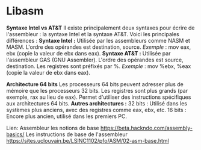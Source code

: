 # Libasm

**Syntaxe Intel vs AT&T**
Il existe principalement deux syntaxes pour écrire de l'assembleur : la syntaxe Intel et la syntaxe AT&T. Voici les principales différences :
**Syntaxe Intel :**
Utilisée par les assembleurs comme NASM et MASM.
L'ordre des opérandes est destination, source.
*Exemple* : mov eax, ebx (copie la valeur de ebx dans eax).
**Syntaxe AT&T :**
Utilisée par l'assembleur GAS (GNU Assembler).
L'ordre des opérandes est source, destination.
Les registres sont préfixés par %.
*Exemple* : mov %ebx, %eax (copie la valeur de ebx dans eax).

**Architecture 64 bits**
Les processeurs 64 bits peuvent adresser plus de mémoire que les processeurs 32 bits.
Les registres sont plus grands (par exemple, rax au lieu de eax).
Permet d'utiliser des instructions spécifiques aux architectures 64 bits.
**Autres architectures :**
32 bits : Utilisé dans les systèmes plus anciens, avec des registres comme eax, ebx, etc.
16 bits : Encore plus ancien, utilisé dans les premiers PC.

Lien:
Assembleur les notions de base https://beta.hackndo.com/assembly-basics/
Les instructions de base de l'assembleur https://sites.uclouvain.be/LSINC1102/pfo/ASM/02-asm-base.html

